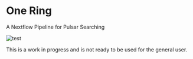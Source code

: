 # One Ring
A Nextflow Pipeline for Pulsar Searching

![test](https://i.ytimg.com/vi/HgOha2D5kt8/maxresdefault.jpg)


This is a work in progress and is not ready to be used for the general user. 

